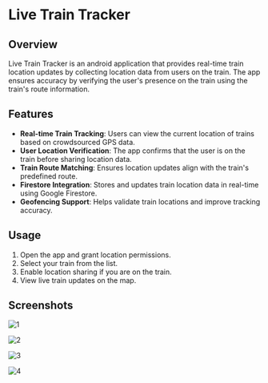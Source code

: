 # Live Train Tracker
## Overview

Live Train Tracker is an android application that provides real-time train location updates by collecting location data from users on the train. The app ensures accuracy by verifying the user's presence on the train using the train's route information.

## Features
- **Real-time Train Tracking**: Users can view the current location of trains based on crowdsourced GPS data.
- **User Location Verification**: The app confirms that the user is on the train before sharing location data.
- **Train Route Matching**: Ensures location updates align with the train's predefined route.
- **Firestore Integration**: Stores and updates train location data in real-time using Google Firestore.
- **Geofencing Support**: Helps validate train locations and improve tracking accuracy.

## Usage
1. Open the app and grant location permissions.
2. Select your train from the list.
3. Enable location sharing if you are on the train.
4. View live train updates on the map.

## Screenshots
![1](https://github.com/user-attachments/assets/64585914-b9a7-442e-856c-d045cae9fc62)

![2](https://github.com/user-attachments/assets/b2bb6726-eff9-43bf-a75e-1f2ebc580a56)

![3](https://github.com/user-attachments/assets/532564c7-48b3-4f81-8fb7-1d5333877135)

![4](https://github.com/user-attachments/assets/53b56a29-1be6-4831-a07a-6fa0267a5822)
